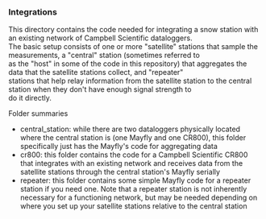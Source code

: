 ### Integrations

This directory contains the code needed for integrating a snow station with an existing network of Campbell Scientific dataloggers.  
The basic setup consists of one or more "satellite" stations that sample the measurements, a "central" station (sometimes referred to  
as the "host" in some of the code in this repository) that aggregates the data that the satellite stations collect, and "repeater"  
stations that help relay information from the satellite station to the central station when they don't have enough signal strength to  
do it directly. 

Folder summaries
- central_station: while there are two dataloggers physically located where the central station is (one Mayfly and one CR800), this folder specifically just has the Mayfly's code for aggregating data
- cr800: this folder contains the code for a Campbell Scientific CR800 that integrates with an existing network and receives data from the satellite stations through the central station's Mayfly serially
- repeater: this folder contains some simple Mayfly code for a repeater station if you need one. Note that a repeater station is not inherently necessary for a functioning network, but may be needed depending on where you set up your satellite stations relative to the central station